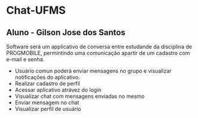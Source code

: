 # Chat-UFMS
## Aluno - Gilson Jose dos Santos

Software será um applicativo de conversa entre estudande da disciplina de PROGMOBILE, permintindo uma comunicação apartir de um cadastro com e-mail e senha.
- Usuário comun poderá enviar mensagens no grupo e visualizar notificações do aplicativo.
- Realizar cadastro de perfil
- Acessar aplicativo atrávez do login
- Visualizar chat com mensagens enviadas no mesmo
- Enviar mensagem no chat
- Visualizar perfil de usuário

